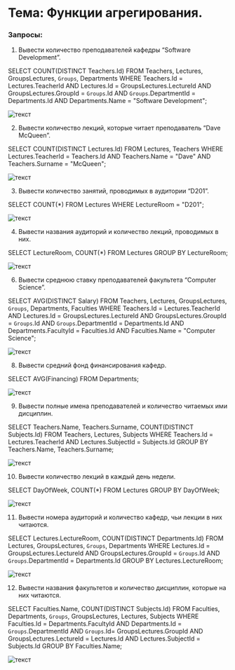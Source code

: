 # Тема: Функции агрегирования. 

### Запросы:

1. Вывести количество преподавателей кафедры “Software Development”.

SELECT COUNT(DISTINCT Teachers.Id) FROM Teachers, Lectures, GroupsLectures, `Groups`, Departments WHERE Teachers.Id = Lectures.TeacherId AND Lectures.Id = GroupsLectures.LectureId AND GroupsLectures.GroupId = `Groups`.Id AND `Groups`.DepartmentId = Departments.Id AND Departments.Name = "Software Development";

![текст](https://sun9-64.userapi.com/impg/Z4UP42UMh4O0VYc8bcp3E1Lt2wlP0SzB2MXwvg/SaeyL6pSn4I.jpg?size=1920x1080&quality=95&sign=7ebecefc6371df22552d6b6e45eacf52&type=album)

2. Вывести количество лекций, которые читает преподаватель “Dave McQueen”.

SELECT COUNT(DISTINCT Lectures.Id) FROM Lectures, Teachers WHERE Lectures.TeacherId = Teachers.Id AND Teachers.Name = "Dave" AND Teachers.Surname = "McQueen";

![текст](https://sun9-31.userapi.com/impg/Z-U-OGieAzNeHX1Y7Au5Dg5AK70sekW2OX0Gng/nRYMZbUZxrY.jpg?size=1920x1080&quality=95&sign=ddf23dfe6a9ee5534c0108b02d2c1feb&type=album)

3. Вывести количество занятий, проводимых в аудитории “D201”.

SELECT COUNT(*) FROM Lectures WHERE LectureRoom = "D201"; 

![текст](https://sun9-16.userapi.com/impg/5xF3s_1H7uaAq8Ez5k0xy0pjBme3bhjK_cb_6g/I3ulvD0Xh1I.jpg?size=1920x1080&quality=95&sign=06a4d29c5566bda662d4ad8b1e19bb6e&type=album)

4. Вывести названия аудиторий и количество лекций, проводимых в них.

SELECT LectureRoom, COUNT(*) FROM Lectures GROUP BY LectureRoom;

![текст](https://sun9-21.userapi.com/impg/-9pTt6vS5UXqCoM_1YZxQ08Vb6CYslkGJ6IOhA/DyqufAsd-Zg.jpg?size=1920x1080&quality=95&sign=3d324ef9663bbf0f0d5bf5d677541c77&type=album)

6. Вывести среднюю ставку преподавателей факультета “Computer Science”.

SELECT AVG(DISTINCT Salary) FROM Teachers, Lectures, GroupsLectures, `Groups`, Departments, Faculties WHERE Teachers.Id = Lectures.TeacherId AND Lectures.Id = GroupsLectures.LectureId AND GroupsLectures.GroupId = `Groups`.Id AND `Groups`.DepartmentId = Departments.Id AND Departments.FacultyId = Faculties.Id AND Faculties.Name = "Computer Science";

![текст](https://sun9-75.userapi.com/impg/grIu-xgsx3HrmSxgdwtAIR51ZVkliAhGwBHQLA/5pkDCJV3AhE.jpg?size=1920x1080&quality=95&sign=be994ed60e50093c37c6fa872245391e&type=album)

8. Вывести средний фонд финансирования кафедр. 

SELECT AVG(Financing) FROM Departments;

![текст](https://sun9-59.userapi.com/impg/_fCJEoyldOnKCml0ZSaHRtNpXAw2cUS0pzBzDg/lqICZAh5Qek.jpg?size=1920x1080&quality=95&sign=a46b386b85ce9d32968a58c29e4882d9&type=album)

9. Вывести полные имена преподавателей и количество читаемых ими дисциплин.

SELECT Teachers.Name, Teachers.Surname, COUNT(DISTINCT Subjects.Id) FROM Teachers, Lectures, Subjects WHERE Teachers.Id = Lectures.TeacherId AND Lectures.SubjectId = Subjects.Id GROUP BY Teachers.Name, Teachers.Surname;

![текст](https://sun9-44.userapi.com/impg/uvwTumcUF3iZ9Oxb_oWHBj7GIxk7a3ZtXw5YqQ/Qc2LN3kaqsI.jpg?size=1920x1080&quality=95&sign=540ca3312b27add52f6e66a2dc781c7e&type=album)

10. Вывести количество лекций в каждый день недели.

SELECT DayOfWeek, COUNT(*) FROM Lectures GROUP BY DayOfWeek;

![текст](https://sun9-52.userapi.com/impg/7qnOs8YYoxOvP-D54qWHXsmkfpOAP5a7YTppbQ/mJarB5WdLmM.jpg?size=1920x1080&quality=95&sign=b86aa9e904e8e81d2b083bb93b9aabec&type=album)

11. Вывести номера аудиторий и количество кафедр, чьи лекции в них читаются.

SELECT Lectures.LectureRoom, COUNT(DISTINCT Departments.Id) FROM Lectures, GroupsLectures, `Groups`, Departments WHERE Lectures.Id = GroupsLectures.LectureId AND GroupsLectures.GroupId = `Groups`.Id AND `Groups`.DepartmentId = Departments.Id GROUP BY Lectures.LectureRoom;

![текст](https://sun9-75.userapi.com/impg/s1Fj2VNZc70y_ep--VmXsunfdjdmYbBClMZEEQ/ueDF2pYYHfw.jpg?size=1920x1080&quality=95&sign=aab5b985443c456c4410d495751c7e98&type=album)

12. Вывести названия факультетов и количество дисциплин, которые на них читаются.

SELECT Faculties.Name, COUNT(DISTINCT Subjects.Id) FROM Faculties, Departments, `Groups`, GroupsLectures, Lectures, Subjects WHERE Faculties.Id = Departments.FacultyId AND Departments.Id = `Groups`.DepartmentId AND `Groups`.Id= GroupsLectures.GroupId AND GroupsLectures.LectureId = Lectures.Id AND Lectures.SubjectId = Subjects.Id GROUP BY Faculties.Name;

![текст](https://sun9-8.userapi.com/impg/_g8PX-u46aM8W12hh8rAkC0XJXwti86xcz10Jw/Yjstlfbwo8w.jpg?size=1920x1080&quality=95&sign=ff17f44308b36e4f231d5f876387d9a1&type=album)